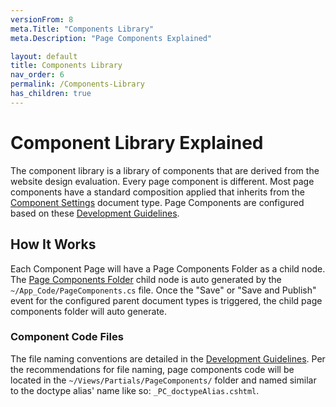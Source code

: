 ```yaml
---
versionFrom: 8
meta.Title: "Components Library"
meta.Description: "Page Components Explained"

layout: default
title: Components Library
nav_order: 6
permalink: /Components-Library
has_children: true
---
```


# Component Library Explained

The component library is a library of components that are derived from the website design evaluation. Every page component is different. Most page components have a standard composition applied that inherits from the [Component Settings](v8/Component-Settings.md) document type. Page Components are configured based on these [Development Guidelines](v8/Development-Guidelines.md).

## How It Works

Each Component Page will have a Page Components Folder as a child node. The [Page Components Folder](/Starterkit-Package/v8/doctypes/Doctype-Page-Comp-Folder-Schema.md) child node is auto generated by the `~/App_Code/PageComponents.cs` file. Once the "Save" or "Save and Publish" event for the configured parent document types is triggered, the child page components folder will auto generate.

### Component Code Files

The file naming conventions are detailed in the [Development Guidelines](v8/Development-Guidelines.md). Per the recommendations for file naming, page components code will be located in the `~/Views/Partials/PageComponents/` folder and named similar to the doctype alias' name like so: `_PC_doctypeAlias.cshtml`.



